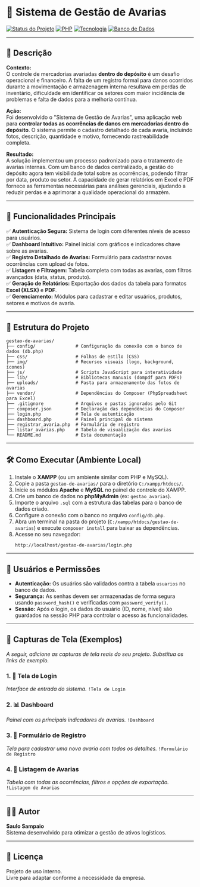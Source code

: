 # 🚚 Sistema de Gestão de Avarias

[![Status do Projeto](https://img.shields.io/badge/status-em%20desenvolvimento-yellowgreen.svg)](https://github.com/Estoquelogistica/gestao-de-avarias)
[![PHP](https://img.shields.io/badge/PHP-8.1%2B-blue.svg)](https://www.php.net/)
[![Tecnologia](https://img.shields.io/badge/stack-XAMPP-orange.svg)]()
[![Banco de Dados](https://img.shields.io/badge/banco-MySQL-blue.svg)]()

---

## 📝 Descrição

**Contexto:**  
O controle de mercadorias avariadas **dentro do depósito** é um desafio operacional e financeiro. A falta de um registro formal para danos ocorridos durante a movimentação e armazenagem interna resultava em perdas de inventário, dificuldade em identificar os setores com maior incidência de problemas e falta de dados para a melhoria contínua.

**Ação:**  
Foi desenvolvido o "Sistema de Gestão de Avarias", uma aplicação web para **controlar todas as ocorrências de danos em mercadorias dentro do depósito**. O sistema permite o cadastro detalhado de cada avaria, incluindo fotos, descrição, quantidade e motivo, fornecendo rastreabilidade completa.

**Resultado:**  
A solução implementou um processo padronizado para o tratamento de avarias internas. Com um banco de dados centralizado, a gestão do depósito agora tem visibilidade total sobre as ocorrências, podendo filtrar por data, produto ou setor. A capacidade de gerar relatórios em Excel e PDF fornece as ferramentas necessárias para análises gerenciais, ajudando a reduzir perdas e a aprimorar a qualidade operacional do armazém.

---

## 🔧 Funcionalidades Principais

✅ **Autenticação Segura:** Sistema de login com diferentes níveis de acesso para usuários.  
✅ **Dashboard Intuitivo:** Painel inicial com gráficos e indicadores chave sobre as avarias.  
✅ **Registro Detalhado de Avarias:** Formulário para cadastrar novas ocorrências com upload de fotos.  
✅ **Listagem e Filtragem:** Tabela completa com todas as avarias, com filtros avançados (data, status, produto).  
✅ **Geração de Relatórios:** Exportação dos dados da tabela para formatos **Excel (XLSX)** e **PDF**.  
✅ **Gerenciamento:** Módulos para cadastrar e editar usuários, produtos, setores e motivos de avaria.

---

## 📁 Estrutura do Projeto

```
gestao-de-avarias/
├── config/               # Configuração da conexão com o banco de dados (db.php)
├── css/                  # Folhas de estilo (CSS)
├── img/                  # Recursos visuais (logo, background, ícones)
├── js/                   # Scripts JavaScript para interatividade
├── lib/                  # Bibliotecas manuais (dompdf para PDFs)
├── uploads/              # Pasta para armazenamento das fotos de avarias
├── vendor/               # Dependências do Composer (PhpSpreadsheet para Excel)
├── .gitignore            # Arquivos e pastas ignorados pelo Git
├── composer.json         # Declaração das dependências do Composer
├── login.php             # Tela de autenticação
├── dashboard.php         # Painel principal do sistema
├── registrar_avaria.php  # Formulário de registro
├── listar_avarias.php    # Tabela de visualização das avarias
└── README.md             # Esta documentação
```

---

## 🛠️ Como Executar (Ambiente Local)

1.  Instale o **XAMPP** (ou um ambiente similar com PHP e MySQL).
2.  Copie a pasta `gestao-de-avarias/` para o diretório `C:/xampp/htdocs/`.
3.  Inicie os módulos **Apache** e **MySQL** no painel de controle do XAMPP.
4.  Crie um banco de dados no **phpMyAdmin** (ex: `gestao_avarias`).
5.  Importe o arquivo `.sql` com a estrutura das tabelas para o banco de dados criado.
6.  Configure a conexão com o banco no arquivo `config/db.php`.
7.  Abra um terminal na pasta do projeto (`C:/xampp/htdocs/gestao-de-avarias`) e execute `composer install` para baixar as dependências.
8.  Acesse no seu navegador:
    ```
    http://localhost/gestao-de-avarias/login.php
    ```

---

## 🔐 Usuários e Permissões

- **Autenticação:** Os usuários são validados contra a tabela `usuarios` no banco de dados.
- **Segurança:** As senhas devem ser armazenadas de forma segura usando `password_hash()` e verificadas com `password_verify()`.
- **Sessão:** Após o login, os dados do usuário (ID, nome, nível) são guardados na sessão PHP para controlar o acesso às funcionalidades.

---

## 📸 Capturas de Tela (Exemplos)

*A seguir, adicione as capturas de tela reais do seu projeto. Substitua os links de exemplo.*

### 1. 🔐 Tela de Login
*Interface de entrada do sistema.*
`!Tela de Login`

### 2. 📊 Dashboard
*Painel com os principais indicadores de avarias.*
`!Dashboard`

### 3. 📝 Formulário de Registro
*Tela para cadastrar uma nova avaria com todos os detalhes.*
`!Formulário de Registro`

### 4. 📜 Listagem de Avarias
*Tabela com todas as ocorrências, filtros e opções de exportação.*
`!Listagem de Avarias`

---

## 👨‍💻 Autor

**Saulo Sampaio**  
Sistema desenvolvido para otimizar a gestão de ativos logísticos.

---

## 📄 Licença

Projeto de uso interno.  
Livre para adaptar conforme a necessidade da empresa.